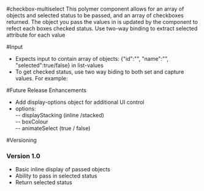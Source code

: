 #checkbox-multiselect
This polymer component allows for an array of objects and selected status to be passed, and an array of checkboxes returned.
The object you pass the values in is updated by the component to refect each boxes checked status. Use two-way binding to extract
selected attribute for each value

#Input
- Expects input to contain array of objects: {\"id\":\"<RECORD ID>\", \"name\":\"<DISPLAYNAME>\", \"selected\":true/false} in list-values<br/>
- To get checked status, use two way biding to both set and capture values. For example:<br/>
<checkbox-multiselect list-values = '{{myValueList}}' display-options = ''></checkbox-multiselect>

#Future Release Enhancements
- Add display-options object for additional UI control <br/>
- options: <br/>
-- displayStacking (inline /stacked)<br/>
-- boxColour<br/>
-- animateSelect (true / false)<br/>

#Versioning
### Version 1.0
- Basic inline display of passed objects<br/>
- Ability to pass in selected status<br/>
- Return selected status <br/>
